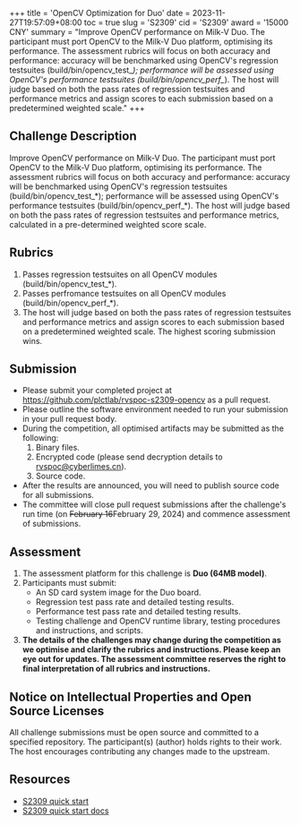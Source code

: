 +++
title = 'OpenCV Optimization for Duo'
date = 2023-11-27T19:57:09+08:00
toc = true
slug = 'S2309'
cid = 'S2309'
award = '15000 CNY'
summary = "Improve OpenCV performance on Milk-V Duo. The participant must port OpenCV to the Milk-V Duo platform, optimising its performance. The assessment rubrics will focus on both accuracy and performance: accuracy will be benchmarked using OpenCV's regression testsuites (build/bin/opencv_test_*); performance will be assessed using OpenCV's performance testsuites (build/bin/opencv_perf_*). The host will judge based on both the pass rates of regression testsuites and performance metrics and assign scores to each submission based on a predetermined weighted scale."
+++

## Challenge Description

Improve OpenCV performance on Milk-V Duo. The participant must port OpenCV to the Milk-V Duo platform, optimising its performance. The assessment rubrics will focus on both accuracy and performance: accuracy will be benchmarked using OpenCV's regression testsuites (build/bin/opencv\_test\_\*); performance will be assessed using OpenCV's performance testsuites (build/bin/opencv\_perf_\*). The host will judge based on both the pass rates of regression testsuites and performance metrics, calculated in a pre-determined weighted score scale.

## Rubrics

1. Passes regression testsuites on all OpenCV modules (build/bin/opencv_test_\*).
2. Passes perfromance testsuites on all OpenCV modules (build/bin/opencv_perf_\*).
3. The host will judge based on both the pass rates of regression testsuites and performance metrics and assign scores to each submission based on a predetermined weighted scale. The highest scoring submission wins.

## Submission

* Please submit your completed project at https://github.com/plctlab/rvspoc-s2309-opencv as a pull request.
* Please outline the software environment needed to run your submission in your pull request body.
* During the competition, all optimised artifacts may be submitted as the following:
  1. Binary files.
  2. Encrypted code (please send decryption details to rvspoc@cyberlimes.cn).
  3. Source code.
* After the results are announced, you will need to publish source code for all submissions.
* The committee will close pull request submissions after the challenge's run time (on ~~February 16~~February 29, 2024) and commence assessment of submissions.

## Assessment

1. The assessment platform for this challenge is **Duo (64MB model)**.
2. Participants must submit:
    - An SD card system image for the Duo board.
    - Regression test pass rate and detailed testing results.
    - Performance test pass rate and detailed testing results.
    - Testing challenge and OpenCV runtime library, testing procedures and instructions, and scripts.
3. **The details of the challenges may change during the competition as we optimise and clarify the rubrics and instructions. Please keep an eye out for updates. The assessment committee reserves the right to final interpretation of all rubrics and instructions.**

## Notice on Intellectual Properties and Open Source Licenses

All challenge submissions must be open source and committed to a specified repository. The participant(s) (author) holds rights to their work. The host encourages contributing any changes made to the upstream.

## Resources

- [S2309 quick start ](https://www.bilibili.com/video/BV15g4y1k7Lp/)
- [S2309 quick start docs](https://github.com/plctlab/rvspoc/blob/main/Docs/S2309/S2309.md)
